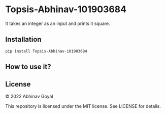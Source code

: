 # Topsis-Abhinav-101903684
It takes an integer as an input and prints it square.

## Installation
```pip install Topsis-Abhinav-101903684```

## How to use it?


## License

© 2022 Abhinav Goyal

This repository is licensed under the MIT license. See LICENSE for details.